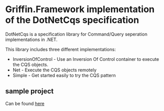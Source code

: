 ﻿Griffin.Framework implementation of the DotNetCqs specification
===================

DotNetCqs is a specification library for Command/Query seperation implementations in .NET.

This library includes three different implementations:

* InversionOfControl - Use an Inversion Of Control container to execute the CQS objects.
* Net - Execute the CQS objects remotely
* Simple - Get started easily to try the CQS pattern


## sample project

Can be found [here](https://github.com/jgauffin/Griffin.Framework/tree/master/samples/Griffin.Cqs.Demo)